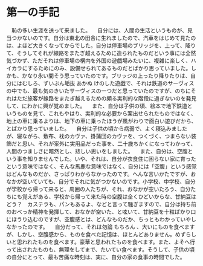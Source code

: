 # 第一の手記
　恥の多い生涯を送って来ました。
　自分には、人間の生活というものが、見当つかないのです。自分は東北の田舎に生れましたので、汽車をはじめて見たのは、よほど大きくなってからでした。自分は停車場のブリッジを、上って、降りて、そうしてそれが線路をまたぎ越えるために造られたものだという事には全然気づかず、ただそれは停車場の構内を外国の遊戯場みたいに、複雑に楽しく、ハイカラにするためにのみ、設備せられてあるものだとばかり思っていました。しかも、かなり永い間そう思っていたのです。ブリッジの上ったり降りたりは、自分にはむしろ、ずいぶん垢抜
あかぬ
けのした遊戯で、それは鉄道のサーヴィスの中でも、最も気のきいたサーヴィスの一つだと思っていたのですが、のちにそれはただ旅客が線路をまたぎ越えるための頗る実利的な階段に過ぎないのを発見して、にわかに興が覚めました。
　また、自分は子供の頃、絵本で地下鉄道というものを見て、これもやはり、実利的な必要から案出せられたものではなく、地上の車に乗るよりは、地下の車に乗ったほうが風がわりで面白い遊びだから、とばかり思っていました。
　自分は子供の頃から病弱で、よく寝込みましたが、寝ながら、敷布、枕のカヴァ、掛蒲団のカヴァを、つくづく、つまらない装飾だと思い、それが案外に実用品だった事を、二十歳ちかくになってわかって、人間のつましさに暗然とし、悲しい思いをしました。
　また、自分は、空腹という事を知りませんでした。いや、それは、自分が衣食住に困らない家に育ったという意味ではなく、そんな馬鹿な意味ではなく、自分には「空腹」という感覚はどんなものだか、さっぱりわからなかったのです。へんな言いかたですが、おなかが空いていても、自分でそれに気がつかないのです。小学校、中学校、自分が学校から帰って来ると、周囲の人たちが、それ、おなかが空いたろう、自分たちにも覚えがある、学校から帰って来た時の空腹は全くひどいからな、甘納豆はどう？　カステラも、パンもあるよ、などと言って騒ぎますので、自分は持ち前のおべっか精神を発揮して、おなかが空いた、と呟いて、甘納豆を十粒ばかり口にほうり込むのですが、空腹感とは、どんなものだか、ちっともわかっていやしなかったのです。
　自分だって、それは勿論
もちろん
、大いにものを食べますが、しかし、空腹感から、ものを食べた記憶は、ほとんどありません。めずらしいと思われたものを食べます。豪華と思われたものを食べます。また、よそへ行って出されたものも、無理をしてまで、たいてい食べます。そうして、子供の頃の自分にとって、最も苦痛な時刻は、実に、自分の家の食事の時間でした。